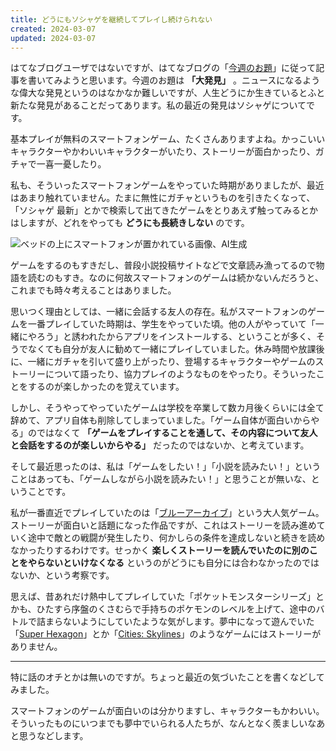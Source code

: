 ```yaml
---
title: どうにもソシャゲを継続してプレイし続けられない
created: 2024-03-07
updated: 2024-03-07
---
```


はてなブログユーザではないですが、はてなブログの「[今週のお題](https://blog.hatena.ne.jp/-/campaign/odai)」に従って記事を書いてみようと思います。今週のお題は **「大発見」** 。ニュースになるような偉大な発見というのはなかなか難しいですが、人生どうにか生きているとふと新たな発見があることだってあります。私の最近の発見はソシャゲについてです。

基本プレイが無料のスマートフォンゲーム、たくさんありますよね。かっこいいキャラクターやかわいいキャラクターがいたり、ストーリーが面白かったり、ガチャで一喜一憂したり。

私も、そういったスマートフォンゲームをやっていた時期がありましたが、最近はあまり触れていません。たまに無性にガチャというものを引きたくなって、「ソシャゲ 最新」とかで検索して出てきたゲームをとりあえず触ってみるとかはしますが、どれをやっても **どうにも長続きしない** のです。

![ベッドの上にスマートフォンが置かれている画像、AI生成](40f4d3b4-830a-42d1-ab6e-6664c7923d00)

ゲームをするのもすきだし、普段小説投稿サイトなどで文章読み漁ってるので物語を読むのもすき。なのに何故スマートフォンのゲームは続かないんだろうと、これまでも時々考えることはありました。

思いつく理由としては、一緒に会話する友人の存在。私がスマートフォンのゲームを一番プレイしていた時期は、学生をやっていた頃。他の人がやっていて「一緒にやろう」と誘われたからアプリをインストールする、ということが多く、そうでなくても自分が友人に勧めて一緒にプレイしていました。休み時間や放課後に、一緒にガチャを引いて盛り上がったり、登場するキャラクターやゲームのストーリーについて語ったり、協力プレイのようなものをやったり。そういったことをするのが楽しかったのを覚えています。

しかし、そうやってやっていたゲームは学校を卒業して数カ月後くらいには全て辞めて、アプリ自体も削除してしまっていました。「ゲーム自体が面白いからやる」のではなくて **「ゲームをプレイすることを通して、その内容について友人と会話をするのが楽しいからやる」** だったのではないか、と考えています。

そして最近思ったのは、私は「ゲームをしたい！」「小説を読みたい！」ということはあっても、「ゲームしながら小説を読みたい！」と思うことが無いな、ということです。

私が一番直近でプレイしていたのは「[ブルーアーカイブ](https://bluearchive.jp/)」という大人気ゲーム。ストーリーが面白いと話題になった作品ですが、これはストーリーを読み進めていく途中で敵との戦闘が発生したり、何かしらの条件を達成しないと続きを読めなかったりするわけです。せっかく **楽しくストーリーを読んでいたのに別のことをやらないといけなくなる** というのがどうにも自分には合わなかったのではないか、という考察です。

思えば、昔あれだけ熱中してプレイしていた「ポケットモンスターシリーズ」とかも、ひたすら序盤のくさむらで手持ちのポケモンのレベルを上げて、途中のバトルで詰まらないようにしていたような気がします。夢中になって遊んでいた「[Super Hexagon](https://store.steampowered.com/app/221640/Super_Hexagon/)」とか「[Cities: Skylines](https://store.steampowered.com/app/255710/Cities_Skylines/)」のようなゲームにはストーリーがありません。

---

特に話のオチとかは無いのですが。ちょっと最近の気づいたことを書くなどしてみました。

スマートフォンのゲームが面白いのは分かりますし、キャラクターもかわいい。そういったものにいつまでも夢中でいられる人たちが、なんとなく羨ましいなあと思うなどします。

